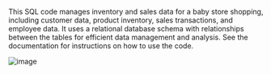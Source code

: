 This SQL code manages inventory and sales data for a baby store shopping, including customer data, product inventory, sales transactions, and employee data. It uses a relational database schema with relationships between the tables for efficient data management and analysis. See the documentation for instructions on how to use the code.


![image](https://user-images.githubusercontent.com/85040974/233517377-6ad55d4d-ad5c-433a-82ab-910d9c611742.png)

